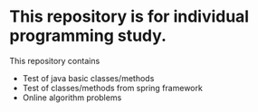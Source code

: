 # This repository is for individual programming study.

This repository contains
- Test of java basic classes/methods
- Test of classes/methods from spring framework
- Online algorithm problems
